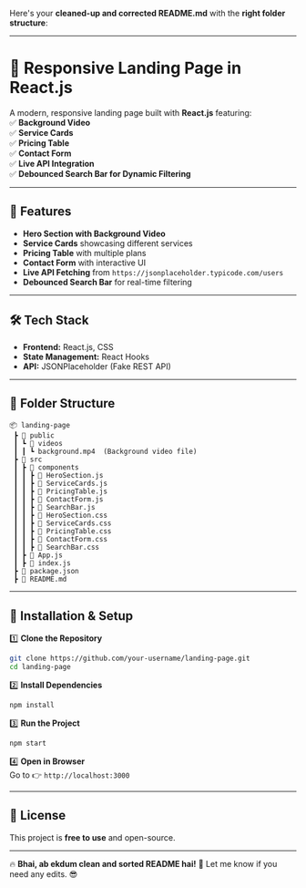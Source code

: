 Here's your **cleaned-up and corrected README.md** with the **right folder structure**:  

---

# 🚀 **Responsive Landing Page in React.js**  

A modern, responsive landing page built with **React.js** featuring:  
✅ **Background Video**  
✅ **Service Cards**  
✅ **Pricing Table**  
✅ **Contact Form**  
✅ **Live API Integration**  
✅ **Debounced Search Bar for Dynamic Filtering**  

---

## **📌 Features**
- **Hero Section with Background Video**  
- **Service Cards** showcasing different services  
- **Pricing Table** with multiple plans  
- **Contact Form** with interactive UI  
- **Live API Fetching** from `https://jsonplaceholder.typicode.com/users`  
- **Debounced Search Bar** for real-time filtering  

---

## **🛠 Tech Stack**
- **Frontend:** React.js, CSS  
- **State Management:** React Hooks  
- **API:** JSONPlaceholder (Fake REST API)  

---

## **📂 Folder Structure**
```
📦 landing-page
 ┣ 📂 public
 ┃ ┗ 📂 videos
 ┃ ┃ ┗ background.mp4  (Background video file)
 ┣ 📂 src
 ┃ ┣ 📂 components
 ┃ ┃ ┣ 📜 HeroSection.js
 ┃ ┃ ┣ 📜 ServiceCards.js
 ┃ ┃ ┣ 📜 PricingTable.js
 ┃ ┃ ┣ 📜 ContactForm.js
 ┃ ┃ ┣ 📜 SearchBar.js
 ┃ ┃ ┣ 📜 HeroSection.css
 ┃ ┃ ┣ 📜 ServiceCards.css
 ┃ ┃ ┣ 📜 PricingTable.css
 ┃ ┃ ┣ 📜 ContactForm.css
 ┃ ┃ ┣ 📜 SearchBar.css
 ┃ ┣ 📜 App.js
 ┃ ┣ 📜 index.js
 ┣ 📜 package.json
 ┣ 📜 README.md
```

---

## **🚀 Installation & Setup**
1️⃣ **Clone the Repository**  
```sh
git clone https://github.com/your-username/landing-page.git
cd landing-page
```

2️⃣ **Install Dependencies**  
```sh
npm install
```

3️⃣ **Run the Project**  
```sh
npm start
```

4️⃣ **Open in Browser**  
Go to 👉 `http://localhost:3000`

---

## **📜 License**
This project is **free to use** and open-source.  

---

🔥 **Bhai, ab ekdum clean and sorted README hai!** 🚀 Let me know if you need any edits. 😎
